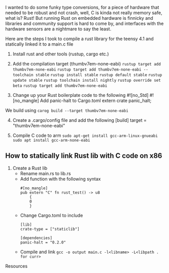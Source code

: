 I wanted to do some funky type conversions, for a piece of hardware that needed to be robust and not crash,
well, C is kinda not really memory safe, what is? Rust! But running Rust on embedded hardware is finnicky and
libraries and community support is hard to come by, and interfaces with the hardware sensors are a nightmare to
say the least.

Here are the steps I took to compile a rust library for the teensy 4.1 and statically linked it to a main.c file

1. Install rust and other tools (rustup, cargo etc.)

2. Add the compilation target (thumbv7em-none-eabi)
    `rustup target add thumbv7em-none-eabi`
    `rustup target add thumbv7em-none-eabi --toolchain stable`
    `rustup install stable`
    `rustup default stable`
    `rustup update stable`
    `rustup toolchain install nightly`
    `rustup override set beta`
    `rustup target add thumbv7em-none-eabi`


3. Change up your Rust boilerplate code to the following
    #![no_Std]
    #![no_mangle]
    Add panic-halt to Cargo.toml
    extern crate panic_halt;

We build using `carog build --target thumbv7em-none-eabi`

4. Create a .cargo/config file and add the following
    [build]
    target = "thumbv7em-none-eabi"

5. Compile C code to arm
    `sudo apt-get install gcc-arm-linux-gnueabi`
    `sudo apt install gcc-arm-none-eabi`


## How to statically link Rust lib with C code on x86

1. Create a Rust lib
    * Rename main.rs to lib.rs
    * Add function with the following syntax
        ```
        #[no_mangle]
        pub extern "C" fn rust_test() -> u8
            {
            0
            }
        ```
    * Change Cargo.toml to include
        ```
        [lib]
        crate-type = ["staticlib"]

        [dependencies]
        panic-halt = "0.2.0"
        ```
    * Compile and link
        `gcc -o output main.c -l<libname> -L<libpath . for curr>`



Resources


